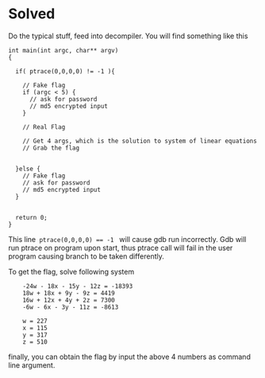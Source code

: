 
# Solved

Do the typical stuff, feed into decompiler. You will find something like this


```
int main(int argc, char** argv)
{

  if( ptrace(0,0,0,0) != -1 ){
    
    // Fake flag
    if (argc < 5) {
      // ask for password
      // md5 encrypted input
    }

    // Real Flag

    // Get 4 args, which is the solution to system of linear equations
    // Grab the flag


  }else {
    // Fake flag
    // ask for password
    // md5 encrypted input
  }


  return 0;
}

```

This line<code> ptrace(0,0,0,0) == -1 </code> will cause gdb run incorrectly. Gdb will run ptrace on program upon start, thus ptrace call will fail in the user program causing branch to be taken differently.

To get the flag, solve following system

```
    -24w - 18x - 15y - 12z = -18393
    18w + 18x + 9y - 9z = 4419
    16w + 12x + 4y + 2z = 7300
    -6w - 6x - 3y - 11z = -8613

    w = 227
    x = 115
    y = 317
    z = 510
```

finally, you can obtain the flag by input the above 4 numbers as command line argument.
